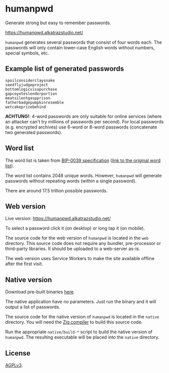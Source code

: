 # humanpwd

Generate strong but easy to remember passwords.

https://humanpwd.alkatrazstudio.net/

`humanpwd` generates several passwords that consist of four words each.
The passwords will only contain lower-case English words without numbers, special symbols, etc.


## Example list of generated passwords

```
spoilconsiderclaysnake
seedflyjudgeproject
bottomlogicvisapurchase
gapcoyoteslenderportion
meatsilentgaspprison
fatherbadgepumpkinresemble
wetcakeprizebehind
```

**ACHTUNG!**: 4-word passwords are only suitable for online services
(where an attacker can't try millions of passwords per second).
For local passwords (e.g. encrypted archives) use 6-word or 8-word passwords
(concatenate two generated passwords).


## Word list

The word list is taken from [BIP-0039 specification](https://github.com/bitcoin/bips/blob/master/bip-0039.mediawiki)
([link to the original word list](https://github.com/bitcoin/bips/blob/b1791c24aa163eb6578d0bfaadcf44997484eeaf/bip-0039/english.txt)).

The word list contains 2048 unique words.
However, `humanpwd` will generate passwords without repeating words (within a single password).

There are around 17.5 trillion possible passwords.


## Web version

Live version: https://humanpwd.alkatrazstudio.net/

To select a password click it (on desktop) or long tap it (on mobile).

The source code for the web version of `humanpwd` is located in the `web` directory.
This source code does not require any bundler, pre-processor or third-party libraries.
It should be uploaded to a web-server as-is.

The web version uses Service Workers to make the site available offline after the first visit.


## Native version

Download pre-built binaries [here](https://github.com/alkatrazstudio/humanpwd/releases).

The native application have no parameters.
Just run the binary and it will output a list of passwords.

The source code for the native version of `humanpwd` is located in the `native` directory.
You will need the [Zig compiler](https://ziglang.org) to build this source code.

Run the appropriate `native/build-*` script to build the native version of `humanpwd`.
The resulting executable will be placed into the `native` directory.


## License

[AGPLv3](LICENSE).
